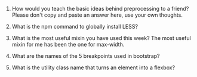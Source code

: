 1. How would you teach the basic ideas behind preprocessing to a friend? Please don't copy and paste an answer here, use your own thoughts.

2. What is the npm command to globally install LESS?

3. What is the most useful mixin you have used this week?
    The most useful mixin for me has been the one for max-width.

4. What are the names of the 5 breakpoints used in bootstrap?

5. What is the utility class name that turns an element into a flexbox?